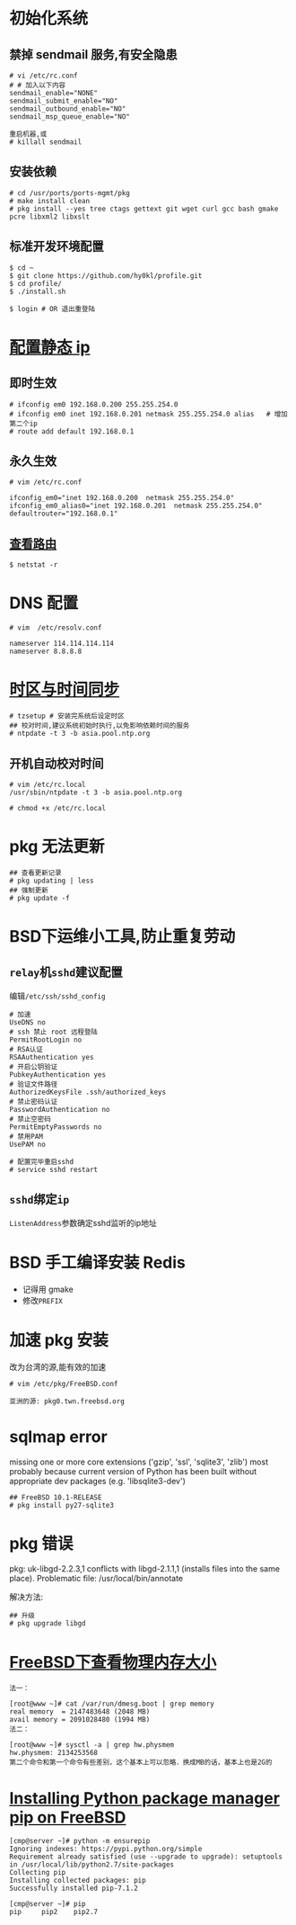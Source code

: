 # 初始化系统

## 禁掉 sendmail 服务,有安全隐患

```
# vi /etc/rc.conf
# # 加入以下内容
sendmail_enable="NONE"
sendmail_submit_enable="NO"
sendmail_outbound_enable="NO"
sendmail_msp_queue_enable="NO"

重启机器,或
# killall sendmail
```

## 安装依赖

```
# cd /usr/ports/ports-mgmt/pkg
# make install clean
# pkg install --yes tree ctags gettext git wget curl gcc bash gmake pcre libxml2 libxslt
```

## 标准开发环境配置

```
$ cd ~
$ git clone https://github.com/hy0kl/profile.git
$ cd profile/
$ ./install.sh

$ login # OR 退出重登陆
```

# [配置静态 ip](https://wiki.freebsdchina.org/faq/networking)

## 即时生效

```
# ifconfig em0 192.168.0.200 255.255.254.0
# ifconfig em0 inet 192.168.0.201 netmask 255.255.254.0 alias   # 增加第二个ip
# route add default 192.168.0.1
```

## 永久生效

```
# vim /etc/rc.conf

ifconfig_em0="inet 192.168.0.200  netmask 255.255.254.0"
ifconfig_em0_alias0="inet 192.168.0.201  netmask 255.255.254.0"
defaultrouter="192.168.0.1"
```

## [查看路由](https://www.freebsd.org/doc/zh_CN.UTF-8/books/handbook/network-routing.html)

```
$ netstat -r
```

# DNS 配置

```
# vim  /etc/resolv.conf

nameserver 114.114.114.114
nameserver 8.8.8.8
```

# [时区与时间同步](https://www.freebsdchina.org/forum/topic_50795.html)

```
# tzsetup # 安装完系统后设定时区
## 校对时间,建议系统初始时执行,以免影响依赖时间的服务
# ntpdate -t 3 -b asia.pool.ntp.org
```

## 开机自动校对时间

```shell
# vim /etc/rc.local
/usr/sbin/ntpdate -t 3 -b asia.pool.ntp.org

# chmod +x /etc/rc.local
```

# pkg 无法更新

```
## 查看更新记录
# pkg updating | less
## 强制更新
# pkg update -f
```

# BSD下运维小工具,防止重复劳动

## `relay`机`sshd`建议配置

编辑`/etc/ssh/sshd_config`

```
# 加速
UseDNS no
# ssh 禁止 root 远程登陆
PermitRootLogin no
# RSA认证
RSAAuthentication yes
# 开启公钥验证
PubkeyAuthentication yes
# 验证文件路径
AuthorizedKeysFile .ssh/authorized_keys
# 禁止密码认证
PasswordAuthentication no
# 禁止空密码
PermitEmptyPasswords no
# 禁用PAM
UsePAM no

# 配置完毕重启sshd
# service sshd restart
```

## `sshd`绑定`ip`

`ListenAddress`参数确定sshd监听的ip地址

# BSD 手工编译安装 Redis

- 记得用 gmake
- 修改`PREFIX`


# 加速 pkg 安装

改为台湾的源,能有效的加速

```
# vim /etc/pkg/FreeBSD.conf

亚洲的源: pkg0.twn.freebsd.org
```

# sqlmap error

missing one or more core extensions ('gzip', 'ssl', 'sqlite3', 'zlib') most probably because current version of Python has been built without appropriate dev packages (e.g. 'libsqlite3-dev')

```
## FreeBSD 10.1-RELEASE
# pkg install py27-sqlite3
```

# pkg 错误

pkg: uk-libgd-2.2.3,1 conflicts with libgd-2.1.1,1 (installs files into the same place).  Problematic file: /usr/local/bin/annotate

解决方法:

```
## 升级
# pkg upgrade libgd
```

# [FreeBSD下查看物理内存大小](http://blog.haohtml.com/archives/11697)

```
法一：

[root@www ~]# cat /var/run/dmesg.boot | grep memory
real memory  = 2147483648 (2048 MB)
avail memory = 2091028480 (1994 MB)
法二：

[root@www ~]# sysctl -a | grep hw.physmem
hw.physmem: 2134253568
第二个命令和第一个命令有些差别，这个基本上可以忽略．换成MB的话，基本上也是2G的
```

# [Installing Python package manager pip on FreeBSD](https://nerd.h8u.net/2016/01/29/installing-python-package-manager-pip-on-freebsd/)

```
[cmp@server ~]# python -m ensurepip
Ignoring indexes: https://pypi.python.org/simple
Requirement already satisfied (use --upgrade to upgrade): setuptools in /usr/local/lib/python2.7/site-packages
Collecting pip
Installing collected packages: pip
Successfully installed pip-7.1.2

[cmp@server ~]# pip
pip     pip2    pip2.7
```
